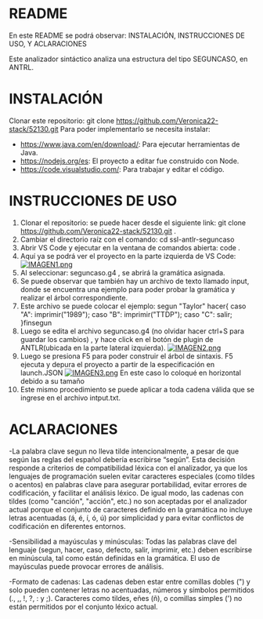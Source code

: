 # README
En este README se podrá observar: INSTALACIÓN, INSTRUCCIONES DE USO, Y ACLARACIONES

Este analizador sintáctico analiza una estructura del tipo SEGUNCASO, en ANTRL. 

# INSTALACIÓN
Clonar este repositorio: git clone https://github.com/Veronica22-stack/52130.git
Para poder implementarlo se necesita instalar:
- https://www.java.com/en/download/: Para ejecutar herramientas de Java.
- https://nodejs.org/es: El proyecto a editar fue construido con Node.
- https://code.visualstudio.com/: Para trabajar y editar el código.

# INSTRUCCIONES DE USO
1.	Clonar el repositorio: se puede hacer desde el siguiente link: git clone https://github.com/Veronica22-stack/52130.git .
2.	Cambiar el directorio raíz con el comando: cd ssl-antlr-seguncaso
3.	Abrir VS Code y ejecutar en la ventana de comandos abierta: code . 
4.	Aquí ya se podrá ver el proyecto en la parte izquierda de VS Code: 
 [![IMAGEN1.png](https://i.postimg.cc/QNc2zdLN/IMAGEN1.png)](https://postimg.cc/bdNVD8N4)
5.	Al seleccionar: seguncaso.g4 , se abrirá la gramática asignada.
6.	Se puede observar que también hay un archivo de texto llamado input, donde se encuentra una ejemplo para poder probar la gramática y realizar el árbol correspondiente.
7.	Este archivo se puede colocar el ejemplo:
segun "Taylor" hacer{
	caso "A": imprimir("1989");
	caso "B": imprimir("TTDP");
	caso "C": salir;
}finsegun
8.	Luego se edita el archivo seguncaso.g4 (no olvidar hacer ctrl+S para guardar los cambios) , y hace click en el botón de plugin de ANTLR(ubicada en la parte lateral izquierda).
 [![IMAGEN2.png](https://i.postimg.cc/MKxCJJx7/IMAGEN2.png)](https://postimg.cc/HjZZbKrn)
9.	Luego se presiona F5 para poder construir el árbol de sintaxis. F5 ejecuta y depura el proyecto a partir de la especificación en launch.JSON
 [![IMAGEN3.png](https://i.postimg.cc/133b4084/IMAGEN3.png)](https://postimg.cc/2Vg0KZFf)
En este caso lo coloqué en horizontal debido a su tamaño
10.	Este mismo procedimiento se puede aplicar a toda cadena válida que se ingrese en el archivo intput.txt.

# ACLARACIONES
-La palabra clave segun no lleva tilde intencionalmente, a pesar de que según las reglas del español debería escribirse “según”. Esta decisión responde a criterios de compatibilidad léxica con el analizador, ya que los lenguajes de programación suelen evitar caracteres especiales (como tildes o acentos) en palabras clave para asegurar portabilidad, evitar errores de codificación, y facilitar el análisis léxico. De igual modo, las cadenas con tildes (como "canción", "acción", etc.) no son aceptadas por el analizador actual porque el conjunto de caracteres definido en la gramática no incluye letras acentuadas (á, é, í, ó, ú) por simplicidad y para evitar conflictos de codificación en diferentes entornos.

-Sensibilidad a mayúsculas y minúsculas: Todas las palabras clave del lenguaje (segun, hacer, caso, defecto, salir, imprimir, etc.) deben escribirse en minúscula, tal como están definidas en la gramática. El uso de mayúsculas puede provocar errores de análisis.

-Formato de cadenas: Las cadenas deben estar entre comillas dobles (") y solo pueden contener letras no acentuadas, números y símbolos permitidos (., ,, !, ?, : y ;). Caracteres como tildes, eñes (ñ), o comillas simples (') no están permitidos por el conjunto léxico actual.
